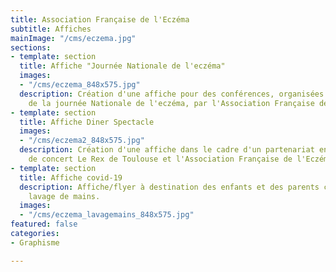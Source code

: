 ```yaml
---
title: Association Française de l'Eczéma
subtitle: Affiches
mainImage: "/cms/eczema.jpg"
sections:
- template: section
  title: Affiche "Journée Nationale de l'eczéma"
  images:
  - "/cms/eczema_848x575.jpg"
  description: Création d'une affiche pour des conférences, organisées dans le cadre
    de la journée Nationale de l'eczéma, par l'Association Française de l'Eczéma.
- template: section
  title: Affiche Diner Spectacle
  images:
  - "/cms/eczema2_848x575.jpg"
  description: Création d'une affiche dans le cadre d'un partenariat entre la salle
    de concert Le Rex de Toulouse et l'Association Française de l'Eczéma.
- template: section
  title: Affiche covid-19
  description: Affiche/flyer à destination des enfants et des parents concernant le
    lavage de mains.
  images:
  - "/cms/eczema_lavagemains_848x575.jpg"
featured: false
categories:
- Graphisme

---
```

